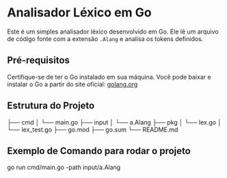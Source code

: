 # Analisador Léxico em Go

Este é um simples analisador léxico desenvolvido em Go. Ele lê um arquivo de código fonte com a extensão `.Alang` e analisa os tokens definidos.

## Pré-requisitos

Certifique-se de ter o Go instalado em sua máquina. Você pode baixar e instalar o Go a partir do site oficial: [golang.org](https://golang.org/)

## Estrutura do Projeto

├── cmd
│ └── main.go
├── input
│ └── a.Alang
├── pkg
│ └── lex.go
│ └── lex_test.go
├── go.mod
├── go.sum
└── README.md

## Exemplo de Comando para rodar o projeto

go run cmd/main.go -path input/a.Alang